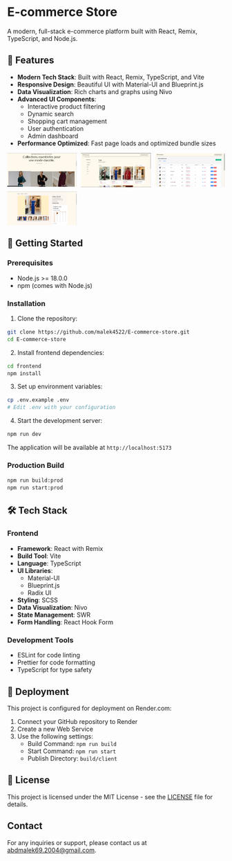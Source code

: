 # E-commerce Store

A modern, full-stack e-commerce platform built with React, Remix, TypeScript, and Node.js.

## 🌟 Features

- **Modern Tech Stack**: Built with React, Remix, TypeScript, and Vite
- **Responsive Design**: Beautiful UI with Material-UI and Blueprint.js
- **Data Visualization**: Rich charts and graphs using Nivo
- **Advanced UI Components**: 
  - Interactive product filtering
  - Dynamic search
  - Shopping cart management
  - User authentication
  - Admin dashboard
- **Performance Optimized**: Fast page loads and optimized bundle sizes

<div style="display: grid; grid-template-columns: repeat(3, 1fr); gap: 10px;">
  <img src="frontend/src/assets/web2.png" width="400">
  <img src="frontend/src/assets/web3.png" width="400">
  <img src="frontend/src/assets/web4.png" width="400">
  <img src="frontend/src/assets/web5.png" width="400">
</div>

## 🚀 Getting Started

### Prerequisites

- Node.js >= 18.0.0
- npm (comes with Node.js)

### Installation

1. Clone the repository:
```bash
git clone https://github.com/malek4522/E-commerce-store.git
cd E-commerce-store
```

2. Install frontend dependencies:
```bash
cd frontend
npm install
```

3. Set up environment variables:
```bash
cp .env.example .env
# Edit .env with your configuration
```

4. Start the development server:
```bash
npm run dev
```

The application will be available at `http://localhost:5173`

### Production Build

```bash
npm run build:prod
npm run start:prod
```

## 🛠️ Tech Stack

### Frontend
- **Framework**: React with Remix
- **Build Tool**: Vite
- **Language**: TypeScript
- **UI Libraries**: 
  - Material-UI
  - Blueprint.js
  - Radix UI
- **Styling**: SCSS
- **Data Visualization**: Nivo
- **State Management**: SWR
- **Form Handling**: React Hook Form

### Development Tools
- ESLint for code linting
- Prettier for code formatting
- TypeScript for type safety

## 🚀 Deployment

This project is configured for deployment on Render.com:

1. Connect your GitHub repository to Render
2. Create a new Web Service
3. Use the following settings:
   - Build Command: `npm run build`
   - Start Command: `npm run start`
   - Publish Directory: `build/client`

## 📝 License

This project is licensed under the MIT License - see the [LICENSE](LICENSE) file for details.

## Contact

For any inquiries or support, please contact us at abdmalek69.2004@gmail.com.
